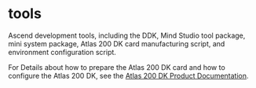 # tools
Ascend development tools, including the DDK, Mind Studio tool package, mini system package, Atlas 200 DK card manufacturing script, and environment configuration script.

For Details about how to prepare the Atlas 200 DK card and how to configure the Atlas 200 DK, see the [Atlas 200 DK Product Documentation](https://ascend.huawei.com/documentation).
